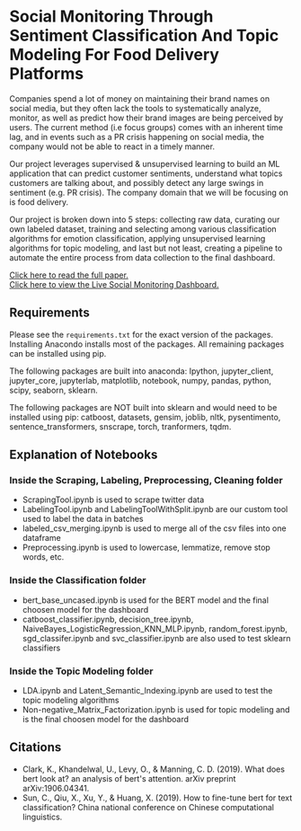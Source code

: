 # Social Monitoring Through Sentiment Classification And Topic Modeling For Food Delivery Platforms

Companies spend a lot of money on maintaining their brand names on social media, but they often lack the tools to systematically analyze, monitor, as well as predict how their brand images are being perceived by users. The current method (i.e focus groups) comes with an inherent time lag, and in events such as a PR crisis happening on social media, the company would not be able to react in a timely manner. 

Our project leverages supervised & unsupervised learning to build an ML application that can predict customer sentiments, understand what topics customers are talking about, and possibly detect any large swings in sentiment (e.g. PR crisis). The company domain that we will be focusing on is food delivery.

Our project is broken down into 5 steps: collecting raw data, curating our own labeled dataset, training and selecting among various classification algorithms for emotion classification, applying unsupervised learning algorithms for topic modeling, and last but not least, creating a pipeline to automate the entire process from data collection to the final dashboard.

[Click here to read the full paper.](https://data-pandas.github.io/)  
[Click here to view the Live Social Monitoring Dashboard.](https://datastudio.google.com/reporting/a4c30862-1f6f-4c55-9844-375b9039ecf8)  

## Requirements
Please see the `requirements.txt` for the exact version of the packages. Installing Anacondo installs most of the packages. All remaining packages can be installed using pip. 

The following packages are built into anaconda: Ipython, jupyter_client, jupyter_core, jupyterlab, matplotlib, notebook, numpy, pandas, python, scipy, seaborn, sklearn. 

The following packages are NOT built into sklearn and would need to be installed using pip: catboost, datasets, gensim, joblib, nltk, pysentimento, sentence_transformers, snscrape, torch, tranformers, tqdm. 

## Explanation of Notebooks
### Inside the Scraping, Labeling, Preprocessing, Cleaning folder
* ScrapingTool.ipynb is used to scrape twitter data 
* LabelingTool.ipynb and LabelingToolWithSplit.ipynb are our custom tool used to label the data in batches 
* labeled_csv_merging.ipynb is used to merge all of the csv files into one dataframe
* Preprocessing.ipynb is used to lowercase, lemmatize, remove stop words, etc.
### Inside the Classification folder
* bert_base_uncased.ipynb is used for the BERT model and the final choosen model for the dashboard
* catboost_classifier.ipynb, decision_tree.ipynb, NaiveBayes_LogisticRegression_KNN_MLP.ipynb, random_forest.ipynb, sgd_classifer.ipynb and svc_classifier.ipynb are also used to test sklearn classifiers
### Inside the Topic Modeling folder
* LDA.ipynb and Latent_Semantic_Indexing.ipynb are used to test the topic modeling algorithms 
* Non-negative_Matrix_Factorization.ipynb is used for topic modeling and is the final choosen model for the dashboard

## Citations
* Clark, K., Khandelwal, U., Levy, O., & Manning, C. D. (2019). What does bert look at? an analysis of bert's attention. arXiv preprint arXiv:1906.04341.  
* Sun, C., Qiu, X., Xu, Y., & Huang, X. (2019). How to fine-tune bert for text classification? China national conference on Chinese computational linguistics.